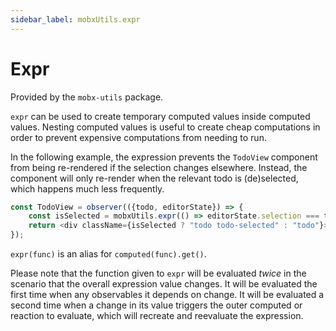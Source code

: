 ```yaml
---
sidebar_label: mobxUtils.expr
---
```


<div id='codefund' style='float:right'></div>

# Expr

Provided by the `mobx-utils` package.

`expr` can be used to create temporary computed values inside computed values. 
Nesting computed values is useful to create cheap computations in order to prevent expensive computations from needing to run.

In the following example, the expression prevents the `TodoView` component from being re-rendered if the selection changes elsewhere.
Instead, the component will only re-render when the relevant todo is (de)selected, which happens much less frequently.

```javascript
const TodoView = observer(({todo, editorState}) => {
    const isSelected = mobxUtils.expr(() => editorState.selection === todo);
    return <div className={isSelected ? "todo todo-selected" : "todo"}>{todo.title}</div>;
});
```

`expr(func)` is an alias for `computed(func).get()`.

Please note that the function given to `expr` will be evaluated _twice_ in the scenario that the overall expression value changes.
It will be evaluated the first time when any observables it depends on change.
It will be evaluated a second time when a change in its value triggers the outer computed or reaction to evaluate, which will
recreate and reevaluate the expression.
